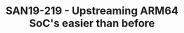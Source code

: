 ---
categories:
- san19
description: This session is aimed towards providing an overview of upstreaming ARM64
  SoCs in Linux kernel
image:
  featured: 'true'
  path: /assets/images/featured-images/san19/SAN19-219.png
session_attendee_num: '18'
session_id: SAN19-219
session_room: Sunset IV (Session 2)
session_slot:
  end_time: '2019-09-24 14:25:00'
  start_time: '2019-09-24 14:00:00'
session_speakers:
- speaker_bio: Mani is the Kernel Engineer of Linaro-96Boards team.
  speaker_company: Linaro
  speaker_image: /assets/images/speakers/san19/manivannan-sadhasivam.jpg
  speaker_location: Erode, India
  speaker_name: Manivannan Sadhasivam
  speaker_position: Kernel Engineer
  speaker_url: https:&#x2F;&#x2F;github.com&#x2F;Mani-Sadhasivam&#x2F;
  speaker_username: manivannan_sadhashivam.1y7e652a
session_track: 96Boards
tag: session
tags:
- 96Boards
- ' Linux Kernel'
- ' Training'
title: SAN19-219 - Upstreaming ARM64 SoC's easier than before
---